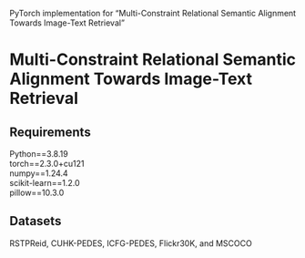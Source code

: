 PyTorch implementation for “Multi-Constraint Relational Semantic Alignment Towards Image-Text Retrieval”

# Multi-Constraint Relational Semantic Alignment Towards Image-Text Retrieval

## Requirements
Python==3.8.19    
torch==2.3.0+cu121    
numpy==1.24.4    
scikit-learn==1.2.0    
pillow==10.3.0    

## Datasets
RSTPReid, CUHK-PEDES, ICFG-PEDES, Flickr30K, and MSCOCO

